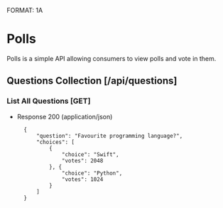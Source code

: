 FORMAT: 1A

# Polls

Polls is a simple API allowing consumers to view polls and vote in them.

## Questions Collection [/api/questions]

### List All Questions [GET]

+ Response 200 (application/json)

        {
            "question": "Favourite programming language?",
            "choices": [
                {
                    "choice": "Swift",
                    "votes": 2048
                }, {
                    "choice": "Python",
                    "votes": 1024
                }
            ]
        }
